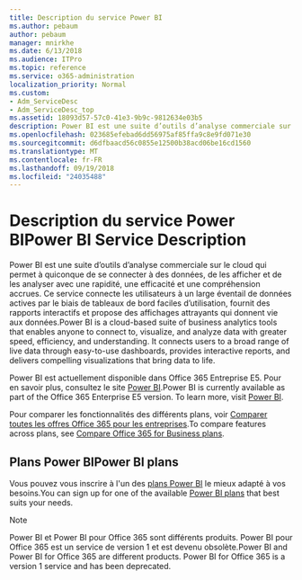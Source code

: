 ```yaml
---
title: Description du service Power BI
ms.author: pebaum
author: pebaum
manager: mnirkhe
ms.date: 6/13/2018
ms.audience: ITPro
ms.topic: reference
ms.service: o365-administration
localization_priority: Normal
ms.custom:
- Adm_ServiceDesc
- Adm_ServiceDesc_top
ms.assetid: 18093d57-57c0-41e3-9b9c-9812634e03b5
description: Power BI est une suite d’outils d’analyse commerciale sur le cloud qui permet à quiconque de se connecter à des données, de les afficher et de les analyser avec une rapidité, une efficacité et une compréhension accrues. Ce service connecte les utilisateurs à un large éventail de données actives par le biais de tableaux de bord faciles d’utilisation, fournit des rapports interactifs et propose des affichages attrayants qui donnent vie aux données.
ms.openlocfilehash: 023685efebad6dd56975af85ffa9c8e9fd071e30
ms.sourcegitcommit: d6dfbaacd56c0855e12500b38acd06be16cd1560
ms.translationtype: MT
ms.contentlocale: fr-FR
ms.lasthandoff: 09/19/2018
ms.locfileid: "24035488"
---
```

# <a name="power-bi-service-description"></a><span data-ttu-id="e494a-104">Description du service Power BI</span><span class="sxs-lookup"><span data-stu-id="e494a-104">Power BI Service Description</span></span>

<span data-ttu-id="e494a-p102">Power BI est une suite d’outils d’analyse commerciale sur le cloud qui permet à quiconque de se connecter à des données, de les afficher et de les analyser avec une rapidité, une efficacité et une compréhension accrues. Ce service connecte les utilisateurs à un large éventail de données actives par le biais de tableaux de bord faciles d’utilisation, fournit des rapports interactifs et propose des affichages attrayants qui donnent vie aux données.</span><span class="sxs-lookup"><span data-stu-id="e494a-p102">Power BI is a cloud-based suite of business analytics tools that enables anyone to connect to, visualize, and analyze data with greater speed, efficiency, and understanding. It connects users to a broad range of live data through easy-to-use dashboards, provides interactive reports, and delivers compelling visualizations that bring data to life.</span></span>
  
<span data-ttu-id="e494a-p103">Power BI est actuellement disponible dans Office 365 Entreprise E5. Pour en savoir plus, consultez le site [Power BI](https://powerbi.microsoft.com/).</span><span class="sxs-lookup"><span data-stu-id="e494a-p103">Power BI is currently available as part of the Office 365 Enterprise E5 version. To learn more, visit [Power BI](https://powerbi.microsoft.com/).</span></span>
  
<span data-ttu-id="e494a-109">Pour comparer les fonctionnalités des différents plans, voir [Comparer toutes les offres Office 365 pour les entreprises](http://go.microsoft.com/fwlink/?LinkID=799177&amp;clcid=0x409).</span><span class="sxs-lookup"><span data-stu-id="e494a-109">To compare features across plans, see [Compare Office 365 for Business plans](http://go.microsoft.com/fwlink/?LinkID=799177&amp;clcid=0x409).</span></span>
  
## <a name="power-bi-plans"></a><span data-ttu-id="e494a-110">Plans Power BI</span><span class="sxs-lookup"><span data-stu-id="e494a-110">Power BI plans</span></span>
<span data-ttu-id="e494a-111"><a name="BKMK_PowerBIPlans"> </a></span><span class="sxs-lookup"><span data-stu-id="e494a-111"></span></span>

<span data-ttu-id="e494a-112">Vous pouvez vous inscrire à l'un des [plans Power BI](https://go.microsoft.com/fwlink/?LinkID=786854) le mieux adapté à vos besoins.</span><span class="sxs-lookup"><span data-stu-id="e494a-112">You can sign up for one of the available [Power BI plans](https://go.microsoft.com/fwlink/?LinkID=786854) that best suits your needs.</span></span> 
  
> [!NOTE]
> <span data-ttu-id="e494a-p104">Power BI et Power BI pour Office 365 sont différents produits. Power BI pour Office 365 est un service de version 1 et est devenu obsolète.</span><span class="sxs-lookup"><span data-stu-id="e494a-p104">Power BI and Power BI for Office 365 are different products. Power BI for Office 365 is a version 1 service and has been deprecated.</span></span> 
  

